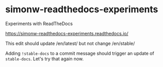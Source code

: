 # simonw-readthedocs-experiments

Experiments with ReadTheDocs

https://simonw-readthedocs-experiments.readthedocs.io/

This edit should update /en/latest/ but not change /en/stable/

Adding `!stable-docs` to a commit message should trigger an update of `stable-docs`. Let's try that again now.
